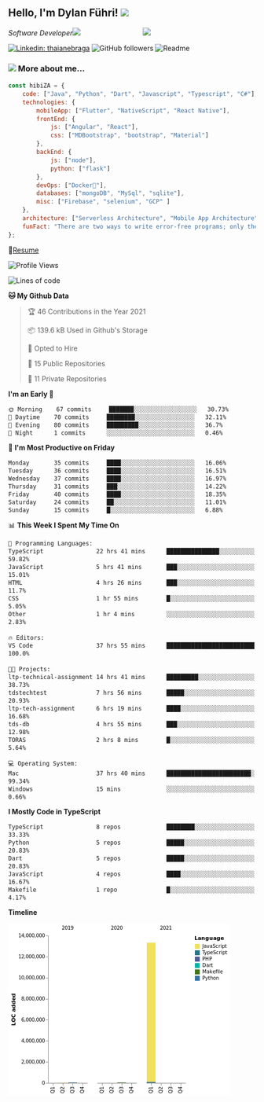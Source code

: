 <h2>Hello, I'm Dylan Führi! <img src="https://media.giphy.com/media/12oufCB0MyZ1Go/giphy.gif" width="50"></h2>
<img align='right' src="https://media.giphy.com/media/836HiJc7pgzy8iNXCn/giphy.gif" width="230">
<p><em>Software Developer</a><img src="https://media.giphy.com/media/WUlplcMpOCEmTGBtBW/giphy.gif" width="30"> 
</em></p>

[![Linkedin: thaianebraga](https://img.shields.io/badge/-Dylan-blue?style=flat-square&logo=Linkedin&logoColor=white&link=https://www.linkedin.com/in/dylan-fuhri/)](https://www.linkedin.com/in/dylan-fuhri/)
![GitHub followers](https://img.shields.io/github/followers/HibiZA?style=social)
![Readme](https://github.com/HibiZA/HibiZA/workflows/Readme/badge.svg)

### <img src="https://media.giphy.com/media/VgCDAzcKvsR6OM0uWg/giphy.gif" width="50"> More about me...  

```javascript
const hibiZA = {
    code: ["Java", "Python", "Dart", "Javascript", "Typescript", "C#"],
    technologies: {
        mobileApp: ["Flutter", "NativeScript", "React Native"],
        frontEnd: {
            js: ["Angular", "React"],
            css: ["MDBootstrap", "bootstrap", "Material"]
        },
        backEnd: {
            js: ["node"],
            python: ["flask"]
        },
        devOps: ["Docker🐳"],
        databases: ["mongoDB", "MySql", "sqlite"],
        misc: ["Firebase", "selenium", "GCP" ]
    },
    architecture: ["Serverless Architecture", "Mobile App Architecture"],
    funFact: "There are two ways to write error-free programs; only the third one works"
};
```
📝[Resume](https://drive.google.com/file/d/1RjxKCcvUeoyYgnL_eCwQ9zay77Ayr0Xu/view?usp=sharing)
<!--START_SECTION:waka-->
![Profile Views](http://img.shields.io/badge/Profile%20Views-5-blue)

![Lines of code](https://img.shields.io/badge/From%20Hello%20World%20I%27ve%20Written-313617%20lines%20of%20code-blue)

**🐱 My Github Data** 

> 🏆 46 Contributions in the Year 2021
 > 
> 📦 139.6 kB Used in Github's Storage 
 > 
> 💼 Opted to Hire
 > 
> 📜 15 Public Repositories 
 > 
> 🔑 11 Private Repositories  
 > 
**I'm an Early 🐤** 

```text
🌞 Morning    67 commits     ███████░░░░░░░░░░░░░░░░░░   30.73% 
🌆 Daytime    70 commits     ████████░░░░░░░░░░░░░░░░░   32.11% 
🌃 Evening    80 commits     █████████░░░░░░░░░░░░░░░░   36.7% 
🌙 Night      1 commits      ░░░░░░░░░░░░░░░░░░░░░░░░░   0.46%

```
📅 **I'm Most Productive on Friday** 

```text
Monday       35 commits     ████░░░░░░░░░░░░░░░░░░░░░   16.06% 
Tuesday      36 commits     ████░░░░░░░░░░░░░░░░░░░░░   16.51% 
Wednesday    37 commits     ████░░░░░░░░░░░░░░░░░░░░░   16.97% 
Thursday     31 commits     ███░░░░░░░░░░░░░░░░░░░░░░   14.22% 
Friday       40 commits     ████░░░░░░░░░░░░░░░░░░░░░   18.35% 
Saturday     24 commits     ██░░░░░░░░░░░░░░░░░░░░░░░   11.01% 
Sunday       15 commits     █░░░░░░░░░░░░░░░░░░░░░░░░   6.88%

```


📊 **This Week I Spent My Time On** 

```text
💬 Programming Languages: 
TypeScript               22 hrs 41 mins      ███████████████░░░░░░░░░░   59.82% 
JavaScript               5 hrs 41 mins       ███░░░░░░░░░░░░░░░░░░░░░░   15.01% 
HTML                     4 hrs 26 mins       ███░░░░░░░░░░░░░░░░░░░░░░   11.7% 
CSS                      1 hr 55 mins        █░░░░░░░░░░░░░░░░░░░░░░░░   5.05% 
Other                    1 hr 4 mins         ░░░░░░░░░░░░░░░░░░░░░░░░░   2.83%

🔥 Editors: 
VS Code                  37 hrs 55 mins      █████████████████████████   100.0%

🐱‍💻 Projects: 
ltp-technical-assignment 14 hrs 41 mins      █████████░░░░░░░░░░░░░░░░   38.73% 
tdstechtest              7 hrs 56 mins       █████░░░░░░░░░░░░░░░░░░░░   20.93% 
ltp-tech-assignment      6 hrs 19 mins       ████░░░░░░░░░░░░░░░░░░░░░   16.68% 
tds-db                   4 hrs 55 mins       ███░░░░░░░░░░░░░░░░░░░░░░   12.98% 
TORAS                    2 hrs 8 mins        █░░░░░░░░░░░░░░░░░░░░░░░░   5.64%

💻 Operating System: 
Mac                      37 hrs 40 mins      ████████████████████████░   99.34% 
Windows                  15 mins             ░░░░░░░░░░░░░░░░░░░░░░░░░   0.66%

```

**I Mostly Code in TypeScript** 

```text
TypeScript               8 repos             ████████░░░░░░░░░░░░░░░░░   33.33% 
Python                   5 repos             █████░░░░░░░░░░░░░░░░░░░░   20.83% 
Dart                     5 repos             █████░░░░░░░░░░░░░░░░░░░░   20.83% 
JavaScript               4 repos             ████░░░░░░░░░░░░░░░░░░░░░   16.67% 
Makefile                 1 repo              █░░░░░░░░░░░░░░░░░░░░░░░░   4.17%

```


**Timeline**

![Chart not found](https://raw.githubusercontent.com/HibiZA/HibiZA/master/charts/bar_graph.png) 


<!--END_SECTION:waka-->
